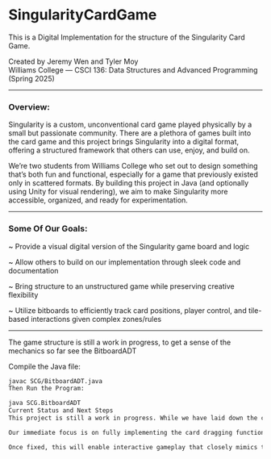 # SingularityCardGame

This is a Digital Implementation for the structure of the Singularity Card Game. 

Created by Jeremy Wen and Tyler Moy  
Williams College — CSCI 136: Data Structures and Advanced Programming (Spring 2025)

---

### Overview:

Singularity is a custom, unconventional card game played physically by a small but passionate community. There are a plethora of games built into the card game and this project brings Singularity into a digital format, offering a structured framework that others can use, enjoy, and build on.

We’re two students from Williams College who set out to design something that’s both fun and functional, especially for a game that previously existed only in scattered formats. By building this project in Java (and optionally using Unity for visual rendering), we aim to make Singularity more accessible, organized, and ready for experimentation.

---

### Some Of Our Goals:

~ Provide a visual digital version of the Singularity game board and logic

~ Allow others to build on our implementation through sleek code and documentation

~ Bring structure to an unstructured game while preserving creative flexibility

~ Utilize bitboards to efficiently track card positions, player control, and tile-based interactions given complex zones/rules

---

The game structure is still a work in progress, to get a sense of the mechanics so far see the BitboardADT

Compile the Java file:  
```bash
javac SCG/BitboardADT.java
Then Run the Program:

java SCG.BitboardADT
Current Status and Next Steps
This project is still a work in progress. While we have laid down the core game structure and implemented efficient zone and card tracking with bitboards, several features remain incomplete.

Our immediate focus is on fully implementing the card dragging functionality to allow intuitive and smooth movement of cards on the digital board. Currently, there is a known bug affecting this feature in the file SCG.GameBoard.java that we are actively working to resolve.

Once fixed, this will enable interactive gameplay that closely mimics the physical experience of Singularity.
